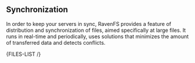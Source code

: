 ## Synchronization


In order to keep your servers in sync, RavenFS provides a feature of distribution and synchronization of files, aimed specifically at large files. It runs in real-time and periodically, uses solutions that minimizes the amount of transferred data and detects conflicts.

{FILES-LIST /}